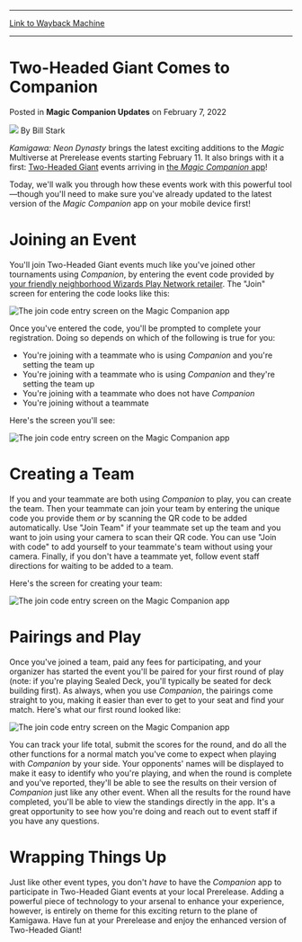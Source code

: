 
---
[Link to Wayback Machine](https://web.archive.org/web/20220207170238/https://magic.wizards.com/en/articles/archive/magic-companion-updates/two-headed-giant-comes-companion-2022-02-07)

[_metadata_:author]:- "Bill Stark"
[_metadata_:description]:- "Ready to team up to take on the challenge with Kamigawa: Neon Dynasty? The Magic Companion app has you covered!"
[_metadata_:generator]:- "Drupal 7 (http://drupal.org)"
[_metadata_:node]:- "1570861"
[_metadata_:publish_date]:- "2022-02-07"
[_metadata_:source]:- "div-main-content"
[_metadata_:title]:- "Two-Headed Giant Comes to Companion"
[_metadata_:wayback_capture_timestamp]:- "2022-02-07 17:02:38"
[_metadata_:wayback_raw_url]:- "https://web.archive.org/web/20220207170238id_/https://magic.wizards.com/en/articles/archive/magic-companion-updates/two-headed-giant-comes-companion-2022-02-07"
[_metadata_:wayback_url]:- "https://magic.wizards.com/en/articles/archive/magic-companion-updates/two-headed-giant-comes-companion-2022-02-07"
---


Two-Headed Giant Comes to Companion
===================================



 Posted in **Magic Companion Updates**
 on February 7, 2022 






![](https://media.magic.wizards.com/styles/auth_small/public/images/person/authorpic_BillStark.jpg)
By Bill Stark











*Kamigawa: Neon Dynasty* brings the latest exciting additions to the *Magic* Multiverse at Prerelease events starting February 11. It also brings with it a first: [Two-Headed Giant](https://magic.wizards.com/en/formats/two-headed-giant) events arriving in [the *Magic* *Companion* app](https://magic.wizards.com/en/products/companion-app)!


Today, we'll walk you through how these events work with this powerful tool—though you'll need to make sure you've already updated to the latest version of the *Magic* *Companion* app on your mobile device first!


Joining an Event
================


You'll join Two-Headed Giant events much like you've joined other tournaments using *Companion*, by entering the event code provided by [your friendly neighborhood Wizards Play Network retailer](https://locator.wizards.com/). The "Join" screen for entering the code looks like this:


![The join code entry screen on the Magic Companion app](https://media.wizards.com/2022/images/daily/9UKjrgW7eW.jpg)


Once you've entered the code, you'll be prompted to complete your registration. Doing so depends on which of the following is true for you:


* You're joining with a teammate who is using *Companion* and you're setting the team up
* You're joining with a teammate who is using *Companion* and they're setting the team up
* You're joining with a teammate who does not have *Companion*
* You're joining without a teammate

Here's the screen you'll see:


![The join code entry screen on the Magic Companion app](https://media.wizards.com/2022/images/daily/SttQwHwjtS.jpg)


Creating a Team
===============


If you and your teammate are both using *Companion* to play, you can create the team. Then your teammate can join your team by entering the unique code you provide them *or* by scanning the QR code to be added automatically. Use "Join Team" if your teammate set up the team and you want to join using your camera to scan their QR code. You can use "Join with code" to add yourself to your teammate's team without using your camera. Finally, if you don't have a teammate yet, follow event staff directions for waiting to be added to a team.


Here's the screen for creating your team:


![The join code entry screen on the Magic Companion app](https://media.wizards.com/2022/images/daily/92OGg5pg73.jpg)


Pairings and Play
=================


Once you've joined a team, paid any fees for participating, and your organizer has started the event you'll be paired for your first round of play (note: if you're playing Sealed Deck, you'll typically be seated for deck building first). As always, when you use *Companion*, the pairings come straight to you, making it easier than ever to get to your seat and find your match. Here's what our first round looked like:


![The join code entry screen on the Magic Companion app](https://media.wizards.com/2022/images/daily/kuqPSJx6nz.jpg)


You can track your life total, submit the scores for the round, and do all the other functions for a normal match you've come to expect when playing with *Companion* by your side. Your opponents' names will be displayed to make it easy to identify who you're playing, and when the round is complete and you've reported, they'll be able to see the results on their version of *Companion* just like any other event. When all the results for the round have completed, you'll be able to view the standings directly in the app. It's a great opportunity to see how you're doing and reach out to event staff if you have any questions.


Wrapping Things Up
==================


Just like other event types, you don't *have* to have the *Companion* app to participate in Two-Headed Giant events at your local Prerelease. Adding a powerful piece of technology to your arsenal to enhance your experience, however, is entirely on theme for this exciting return to the plane of Kamigawa. Have fun at your Prerelease and enjoy the enhanced version of Two-Headed Giant!








